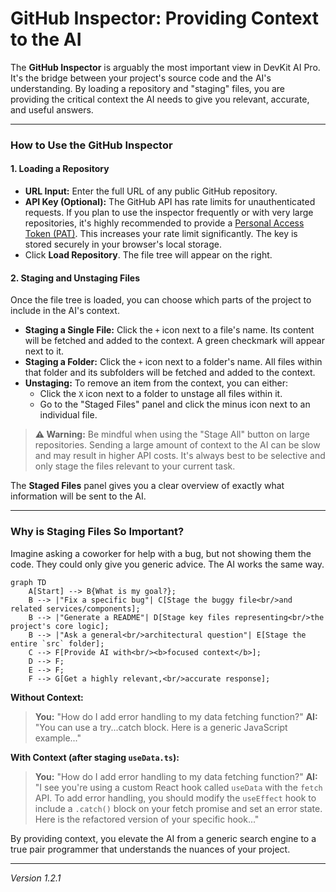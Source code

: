 # GitHub Inspector: Providing Context to the AI

The **GitHub Inspector** is arguably the most important view in DevKit AI Pro. It's the bridge between your project's source code and the AI's understanding. By loading a repository and "staging" files, you are providing the critical context the AI needs to give you relevant, accurate, and useful answers.

---

### How to Use the GitHub Inspector

#### 1. Loading a Repository
-   **URL Input:** Enter the full URL of any public GitHub repository.
-   **API Key (Optional):** The GitHub API has rate limits for unauthenticated requests. If you plan to use the inspector frequently or with very large repositories, it's highly recommended to provide a [Personal Access Token (PAT)](https://docs.github.com/en/authentication/keeping-your-account-and-data-secure/managing-your-personal-access-tokens). This increases your rate limit significantly. The key is stored securely in your browser's local storage.
-   Click **Load Repository**. The file tree will appear on the right.

#### 2. Staging and Unstaging Files
Once the file tree is loaded, you can choose which parts of the project to include in the AI's context.

-   **Staging a Single File:** Click the `+` icon next to a file's name. Its content will be fetched and added to the context. A green checkmark will appear next to it.
-   **Staging a Folder:** Click the `+` icon next to a folder's name. All files within that folder and its subfolders will be fetched and added to the context.
-   **Unstaging:** To remove an item from the context, you can either:
    -   Click the `X` icon next to a folder to unstage all files within it.
    -   Go to the "Staged Files" panel and click the minus icon next to an individual file.

> **⚠️ Warning:** Be mindful when using the "Stage All" button on large repositories. Sending a large amount of context to the AI can be slow and may result in higher API costs. It's always best to be selective and only stage the files relevant to your current task.

The **Staged Files** panel gives you a clear overview of exactly what information will be sent to the AI.

---

### Why is Staging Files So Important?

Imagine asking a coworker for help with a bug, but not showing them the code. They could only give you generic advice. The AI works the same way.

```mermaid
graph TD
    A[Start] --> B{What is my goal?};
    B --> |"Fix a specific bug"| C[Stage the buggy file<br/>and related services/components];
    B --> |"Generate a README"| D[Stage key files representing<br/>the project's core logic];
    B --> |"Ask a general<br/>architectural question"| E[Stage the entire `src` folder];
    C --> F[Provide AI with<br/><b>focused context</b>];
    D --> F;
    E --> F;
    F --> G[Get a highly relevant,<br/>accurate response];
```

**Without Context:**
> **You:** "How do I add error handling to my data fetching function?"
> **AI:** "You can use a try...catch block. Here is a generic JavaScript example..."

**With Context (after staging `useData.ts`):**
> **You:** "How do I add error handling to my data fetching function?"
> **AI:** "I see you're using a custom React hook called `useData` with the `fetch` API. To add error handling, you should modify the `useEffect` hook to include a `.catch()` block on your fetch promise and set an error state. Here is the refactored version of your specific hook..."

By providing context, you elevate the AI from a generic search engine to a true pair programmer that understands the nuances of your project.

---
*Version 1.2.1*